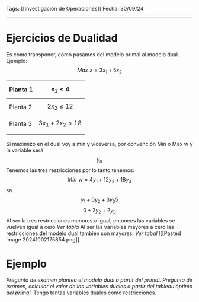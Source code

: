 Tags: [[Investigación de Operaciones]]
Fecha: 30/09/24

---
# Ejercicios de Dualidad
Es como transponer, cómo pasamos del modelo primal al modelo dual.
Ejemplo:
$$
Max \,\, z = 3x_1 + 5x_2
$$

| Planta 1 | $$x_1 \leq 4$$          |
| -------- | ----------------------- |
| Planta 2 | $$2x_2 \leq 12$$        |
| Planta 3 | $$3x_1 + 2x_2 \leq 18$$ |
|          |                         |
Si maximizo en el dual voy a min y viceversa, por convención Min o Max w y la variable será $$y_n$$
Tenemos las tres restricciones por lo tanto tenemos:
$$
Min \,\, w = 4y_1 + 12y_2 + 18y_3
$$
sa.
$$y_1 + 0y_2 + 3y_3  5$$
$$0+2y_2+2y_3$$
Al ser la tres restricciones menores o igual, entonces las variables se vuelven igual a cero _Ver tabla_
Al ser las variables mayores a cero las restricciones del modelo dual también son mayores. _Ver tabal_
![[Pasted image 20241002175854.png]]
# Ejemplo
_Pregunta de examen plantea el modelo dual a partir del primal._
_Pregunta de examen, calcular el valor de las variables duales a partir del tableau óptimo del primal._
Tengo tantas variables duales cómo restricciones.